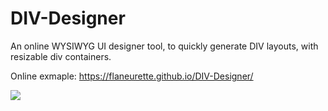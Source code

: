 # DIV-Designer
An online WYSIWYG UI designer tool, to quickly generate DIV layouts, with resizable div containers.

Online exmaple: https://flaneurette.github.io/DIV-Designer/

<img src="https://github.com/flaneurette/div-wysiwyg/blob/main/example.png.png" />
